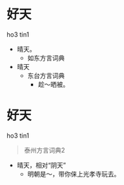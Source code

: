 # 好天
ho3 tin1
+ 晴天。
  * 如东方言词典
+ 晴天
  * 东台方言词典
    - 趁～晒被。

# 好天
ho3 tin1
> 泰州方言词典2
- 晴天，相对“阴天”
  - 明朝是～，带你俫上光孝寺玩去。
